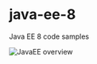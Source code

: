 # java-ee-8
Java EE 8 code samples

![JavaEE overview](https://cdn.app.compendium.com/uploads/user/e7c690e8-6ff9-102a-ac6d-e4aebca50425/9f78fc09-faec-4068-82bd-09e7cc8bbf34/File/8f333305d54fb607858e1c48730313b2/screen_shot_2017_08_23_at_5_55_26_pm.png)
